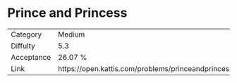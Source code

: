# Prince and Princess

<table>
    <tr>
        <td>Category</td>
        <td>Medium</td>
    </tr>
    <tr>
        <td>Diffulty</td>
        <td>5.3</td>
    </tr>
    <tr>
        <td>Acceptance</td>
        <td>26.07 %</td>
    </tr>
    <tr>
        <td>Link</td>
        <td>https://open.kattis.com/problems/princeandprincess</td>
    </tr>
</table>